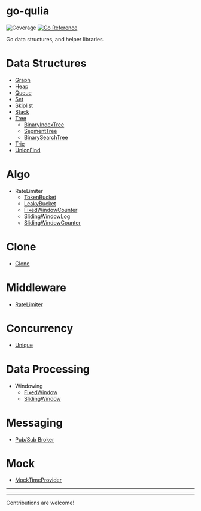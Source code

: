# go-qulia

![Coverage](https://img.shields.io/badge/Coverage-99.2%25-brightgreen)
[![Go Reference](https://pkg.go.dev/badge/github.com/qulia/go-qulia.svg)](https://pkg.go.dev/github.com/qulia/go-qulia)

Go data structures, and helper libraries.

# Data Structures

- [Graph](lib/graph)
- [Heap](lib/heap/)
- [Queue](lib/queue/)
- [Set](lib/set)
- [Skiplist](lib/skiplist/)
- [Stack](lib/stack/)
- [Tree](lib/tree/)
  - [BinaryIndexTree](lib/tree/bit.go)
  - [SegmentTree](lib/tree/segment.go)
  - [BinarySearchTree](lib/tree/bst.go)
- [Trie](lib/trie)
- [UnionFind](lib/unionfind/)

# Algo

- RateLimiter
  - [TokenBucket](algo/ratelimiter/tokenbucket/)
  - [LeakyBucket](algo/ratelimiter/leakybucket/)
  - [FixedWindowCounter](algo/ratelimiter/fixedwindowcounter/)
  - [SlidingWindowLog](algo/ratelimiter/slidingwindowlog/)
  - [SlidingWindowCounter](algo/ratelimiter/slidingwindowcounter/)

# Clone
- [Clone](clone/clone.go)

# Middleware

- [RateLimiter](http/server/middleware/ratelimiter)
  
# Concurrency

- [Unique](concurrency/unique/)

# Data Processing

- Windowing
  - [FixedWindow](dataprocessing/window/window.go)
  - [SlidingWindow](dataprocessing/window/window.go)

# Messaging

- [Pub/Sub Broker](messaging/broker/)

# Mock

- [MockTimeProvider](mock/mock_time/provider.go)

---

---

Contributions are welcome!
